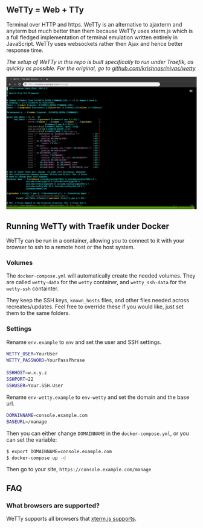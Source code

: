 ## WeTTy = Web + TTy

Terminal over HTTP and https. WeTTy is an alternative to ajaxterm and anyterm
but much better than them because WeTTy uses xterm.js which is a full fledged
implementation of terminal emulation written entirely in JavaScript. WeTTy uses
websockets rather then Ajax and hence better response time.

_The setup of WeTTy in this repo is built specifically to run under Traefik, as quickly as possible. For the original, go to [github.com/krishnasrinivas/wetty](https://github.com/krishnasrinivas/wetty)_

![WeTTy](/terminal.jpg?raw=true)

## Running WeTTy with Traefik under Docker

WeTTy can be run in a container, allowing you to connect to it with your browser to ssh to a remote host or the host system.

### Volumes

The `docker-compose.yml` will automatically create the needed volumes. They are called `wetty-data` for the `wetty` container, and `wetty_ssh-data` for the `wetty-ssh` containter. 

They keep the SSH keys, `known_hosts` files, and other files needed across recreates/updates. Feel free to override these if you would like, just set them to the same folders.

### Settings

Rename `env.example` to `env` and set the user and SSH settings.

```sh
WETTY_USER=YourUser
WETTY_PASSWORD=YourPassPhrase

SSHHOST=w.x.y.z
SSHPORT=22
SSHUSER=Your.SSH.User
```

Rename `env-wetty.example` to `env-wetty` and set the domain and the base url.

```sh
DOMAINNAME=console.example.com
BASEURL=/manage
```

Then you can either change `DOMAINNAME` in the `docker-compose.yml`, or you can set the variable:

```sh
$ export DOMAINNAME=console.example.com
$ docker-compose up -d
```

Then go to your site, `https://console.example.com/manage`

## FAQ

### What browsers are supported?

WeTTy supports all browsers that
[xterm.js supports](https://github.com/xtermjs/xterm.js#browser-support).

